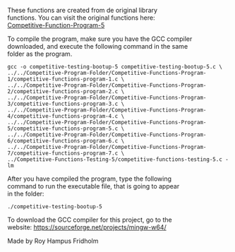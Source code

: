 
These  functions  are  created  from  de  original  library  
functions. You  can  visit  the  original  functions  here:  
[Competitive-Function-Program-5](https://github.com/H4PE0N/Competitive-Programming/tree/master/Competitive-Program-Folder/Competitive-Functions-Program-5)

To compile the program, make sure you have the GCC compiler  
downloaded, and execute the following command in  the  same  
folder as the program.

```
gcc -o competitive-testing-bootup-5 competitive-testing-bootup-5.c \
../../Competitive-Program-Folder/Competitive-Functions-Program-1/competitive-functions-program-1.c \
../../Competitive-Program-Folder/Competitive-Functions-Program-2/competitive-functions-program-2.c \
../../Competitive-Program-Folder/Competitive-Functions-Program-3/competitive-functions-program-3.c \
../../Competitive-Program-Folder/Competitive-Functions-Program-4/competitive-functions-program-4.c \
../../Competitive-Program-Folder/Competitive-Functions-Program-5/competitive-functions-program-5.c \
../../Competitive-Program-Folder/Competitive-Functions-Program-6/competitive-functions-program-6.c \
../../Competitive-Program-Folder/Competitive-Functions-Program-7/competitive-functions-program-7.c \
../Competitive-Functions-Testing-5/competitive-functions-testing-5.c -lm
```

After you have compiled the  program,  type  the  following  
command to run the executable file, that is going to appear  
in the folder:

```
./competitive-testing-bootup-5
```

To download the GCC compiler for this project,  go  to  the  
website: https://sourceforge.net/projects/mingw-w64/

Made by Roy Hampus Fridholm
